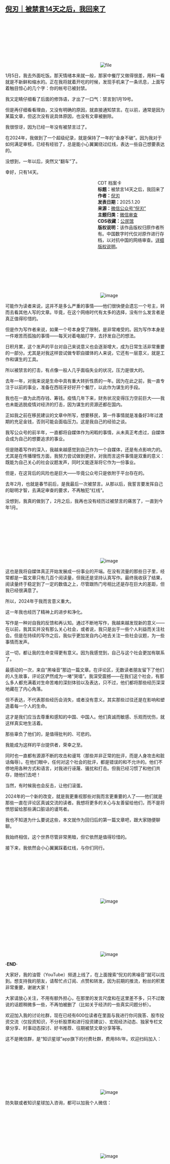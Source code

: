 <!--1737354613000-->
[倪刃｜被禁言14天之后，我回来了](https://chinadigitaltimes.net/chinese/715222.html)
------

<p><img decoding="async" src="data:image/svg+xml,%3Csvg%20xmlns='http://www.w3.org/2000/svg'%20viewBox='0%200%200%200'%3E%3C/svg%3E" alt="file" data-lazy-src="https://chinadigitaltimes.net/chinese/files/2025/01/image-1737353925139.png"><noscript><img decoding="async" src="https://chinadigitaltimes.net/chinese/files/2025/01/image-1737353925139.png" alt="file"></noscript></p><p>1月5日，我去外面吃饭。那天情绪本来就一般，那家中餐厅又做得很差，用料一看就是不新鲜和缩水的。正在我将就着开吃的时候，发现手机来了一条讯息，上面写着触目惊心的几个字：你的帐号已被封禁。</p><p>我又定睛仔细看了后面的修饰语，才出了一口气：禁言到1月19号。</p><p>但是再仔细看看理由，又没有明确的原因，就直接通知禁言。在以前，通常是因为某篇文章，但这次没有说具体原因，也没有文章被删除。</p><p>我很惊讶，因为已经一年没有被禁言过了。</p><p>在2024年，我做到了一个超级纪录，就是保持了一年的“金身不破”。因为我对于如何满足审核，已经有经验了，总是能小心翼翼绕过红线，表达一些自己想要表达的。</p><p>没想到，一年以后，突然又“翻车”了。</p><p>幸好，只有14天。</p><div style="width:42%;float:right;padding-left:20px;"><div class="su-spoiler su-spoiler-style-fancy su-spoiler-icon-chevron-circle" data-scroll-offset="0" data-anchor-in-url="no"><div class="su-spoiler-title" tabindex="0" role="button"><span class="su-spoiler-icon"></span>CDT 档案卡</div><div class="su-spoiler-content su-u-clearfix su-u-trim"><strong>标题：</strong>被禁言14天之后，我回来了<br><strong>作者：</strong><a href="https://chinadigitaltimes.net/space/倪刃" target="_blank">倪刃</a><br><strong>发表日期：</strong>2025.1.20<br><strong>来源：</strong><a href="https://web.archive.org/web/*/https://mp.weixin.qq.com/s/FKfZ-Q-CxXEFsYzSbgnWdg" target="_blank">微信公众号“倪刃”</a><br><strong>主题归类：</strong><a href="https://chinadigitaltimes.net/space/微信审查" target="_blank">微信审查</a><br><strong>CDS收藏：</strong><a href="https://chinadigitaltimes.net/space/%E5%85%AC%E6%B0%91%E9%A6%86" target="_blank" rel="noopener">公民馆</a><br><strong>版权说明：</strong>该作品版权归原作者所有。中国数字时代仅对原作进行存档，以对抗中国的网络审查。<a href="https://chinadigitaltimes.net/chinese/copyright">详细版权说明</a>。</div></div></div><p><img decoding="async" src="data:image/svg+xml,%3Csvg%20xmlns='http://www.w3.org/2000/svg'%20viewBox='0%200%200%200'%3E%3C/svg%3E" alt="image" data-lazy-src="https://chinadigitaltimes.net/chinese/files/2025/01/post-715222-678ded75408d9."><noscript><img decoding="async" src="https://chinadigitaltimes.net/chinese/files/2025/01/post-715222-678ded75408d9." alt="image"></noscript></p><p>可能作为读者来说，这并不是多么严重的事情——他们很快便会遗忘一个号主，转而去看其他人写的文章。毕竟，在这个网络时代有太多的选择，没有什么发言者是真正值得珍惜的。</p><p>但是作为写作者来说，如果一个号本身受了限制，是非常难受的。因为写作本身是一件艰苦而孤独的事情——每天对着电脑打字，去抒发自己的想法。</p><p>日积月累，这个发声的平台对自己来说意义也会逐渐增大，成为日常生活非常重要的一部分。尤其是对我这样尝试做专职自媒体的人来说，它还有一层意义，就是工作和谋生的工具。</p><p>所以被禁言的打击，有点像一般人几乎面临失业的状况，压力是很大的。</p><p>去年一年，对我来说是生命中具有重大转折性质的一年。因为在此之前，我一直专注于以前的事业，准备在西班牙好好开个餐厅，以此作为谋生的手段。</p><p>我也在一直为此而存钱、筹钱。疫情几年下来，财务状况变得压力空前巨大——我也未能逃脱疫情对经济的打击，因为谋生的资源还都在国内。</p><p>正如我之前在移民建议的文章中所写，想要移民，第一件事情就是准备好3年过渡期的充足金钱，否则可能会面临压力。这是我自己的经验之谈。</p><p>我写公众号的前半年，一直都将自媒体作为闲暇的事情，从未真正考虑过，自媒体会成为自己的想要追求的事业。</p><p>但是随着写作的深入，我越来越感觉到自己作为一个自媒体，还是有点影响力的。尤其是在传播理性方面，我努力尝试做到更好。对我而言这件事情是双重的意义：既能为自己关心的社会议题发声，同时又能逐渐将它作为一份事业。</p><p>但是，在这背后的风险也是巨大——毕竟公众号只是依附于平台存在的。</p><p>去年2月，也就是春节前后，是我最后一次被禁言。从那以后，我誓言要发挥自己的聪明才智，去满足审查的要求，不再触犯“红线”。</p><p>没想到，我真的做到了，2月之后，我再也没有经历过被禁言的痛苦了，一直到今年1月。</p><p><img decoding="async" src="data:image/svg+xml,%3Csvg%20xmlns='http://www.w3.org/2000/svg'%20viewBox='0%200%200%200'%3E%3C/svg%3E" alt="image" data-lazy-src="https://chinadigitaltimes.net/chinese/files/2025/01/post-715222-678ded754ebbf.png"><noscript><img decoding="async" src="https://chinadigitaltimes.net/chinese/files/2025/01/post-715222-678ded754ebbf.png" alt="image"></noscript></p><p>这也是我将自媒体真正开始发展成一份事业的开端。在没有流量的那些日子里，经常都是一篇文章只有几百个阅读量，但我还是坚持认真写作。最终我收获了结果，阅读量终于稳定到了一定的数值之上，尽管跟热门号相比还是存在巨大的差距，但我已经很满意了。</p><p>所以，2024年于我而言意义重大。</p><p>这一年我也经历了精神上的进步和净化。</p><p>写作是一种对自我的反馈和再认知。通过不断地写作，我越来越发现新的意义——在以前，我其实并没有那么关心社会，或者说，我只是出于一些个人利益而关注社会。但是在持续的写作之后，我似乎更加发自内心地去关注一些社会议题，为一些事情而发声。</p><p>这一切，都让我的生命变得更有意义。因为我感觉到，自己与这个社会更加有联系了。</p><p>最感动的一次，来自“黑噪音”那边一篇文章。在评论区，无数读者朋友留下了他们的人生故事，评论区俨然成为一堵“哭墙”。我深受震撼——在我们这个社会，有那么多人都充满着对生命苦难的深刻体验以及表达，只不过，他们都将那些经历深深地藏在了内心角落。</p><p>但不表达，不代表那些经历会消失，或者没有意义。其实那些过往还是在影响和塑造着每一个人的生命。</p><p>这才是我们应当去尊重和感知的中国、中国人。他们真诚而敏感、乐观而忧伤，就这样真实地生活着。</p><p>那些辜负了他们的，是值得批判的、可悲的。</p><p>我能成为这样的平台提供者，荣幸之至。</p><p>同时也一直都有源源不断的攻击和谩骂（那些并非正常的批评，而是人身攻击和脏话侮辱）。在他们眼中，任何对这个社会的批评，都是错误的和不允许的。他们不停地用各种方式和语言，对我进行诬蔑、骚扰和打击。但我已经习惯了和他们共存，随他们去吧！</p><p>当然，有时候我也会反击，让他们滚蛋。</p><p>2024年的一个新的改变，就是我更重视那些对我而言更重要的人了——他们就是那些一直在评论区真诚交流的读者。我想将更多的关心与友善留给他们，而不是将愤怒留给那些满口脏话的谩骂者。</p><p>我也不知道为什么要说这些，本文就作为回归后的第一篇文章吧，跟大家随便聊聊。</p><p>我始终相信，这个世界尽管非常黑暗，但它依然是值得珍惜的。</p><p>接下来，我依然会小心翼翼踩着红线，与你们同行。</p><p><img decoding="async" src="data:image/svg+xml,%3Csvg%20xmlns='http://www.w3.org/2000/svg'%20viewBox='0%200%200%200'%3E%3C/svg%3E" alt="image" data-lazy-src="https://chinadigitaltimes.net/chinese/files/2025/01/post-715222-678ded7555f3b."><noscript><img decoding="async" src="https://chinadigitaltimes.net/chinese/files/2025/01/post-715222-678ded7555f3b." alt="image"></noscript></p><p><img decoding="async" src="data:image/svg+xml,%3Csvg%20xmlns='http://www.w3.org/2000/svg'%20viewBox='0%200%200%200'%3E%3C/svg%3E" alt="image" data-lazy-src="https://chinadigitaltimes.net/chinese/files/2025/01/post-715222-678ded755c1f3.gif"><noscript><img decoding="async" src="https://chinadigitaltimes.net/chinese/files/2025/01/post-715222-678ded755c1f3.gif" alt="image"></noscript></p><p><strong>·END·</strong></p><p>大家好，我的油管（YouTube）频道上线了，在上面搜索“倪刃的黑噪音”就可以找到。想支持我的朋友，请帮忙点订阅、点赞和转发，因为前期的推流，粉丝的积累非常重要，谢谢大家！</p><p>大家请放心关注，不用有额外担心，在那里的发言尺度和在这里差不多，只不过敢说的话题稍微多一些，不再怕被删了（比如关于经济的一些真实问题分析）。</p><p>欢迎加入我的讨论社群，现在已经有600位读者在里面与我进行你问我答、股市投资交流（仅投资知识，不分析股票和进行投资建议）、宏观经济动态、独家专栏文章分享、时事动态探讨、好书推荐、往期被禁文章分享等等。</p><p>这不是微信群，是“知识星球”app旗下的付费社群，费用88/年。欢迎扫码加入：</p><p><img decoding="async" src="data:image/svg+xml,%3Csvg%20xmlns='http://www.w3.org/2000/svg'%20viewBox='0%200%200%200'%3E%3C/svg%3E" alt="image" data-lazy-src="https://chinadigitaltimes.net/chinese/files/2025/01/post-715222-678ded756290c."><noscript><img decoding="async" src="https://chinadigitaltimes.net/chinese/files/2025/01/post-715222-678ded756290c." alt="image"></noscript></p><p>防失联或者知识星球加入咨询，都可以加我个人微信：</p><p><img decoding="async" src="data:image/svg+xml,%3Csvg%20xmlns='http://www.w3.org/2000/svg'%20viewBox='0%200%200%200'%3E%3C/svg%3E" alt="image" data-lazy-src="https://chinadigitaltimes.net/chinese/files/2025/01/post-715222-678ded756a300."><noscript><img decoding="async" src="https://chinadigitaltimes.net/chinese/files/2025/01/post-715222-678ded756a300." alt="image"></noscript></p><div class="addtoany_share_save_container addtoany_content addtoany_content_bottom"><div class="a2a_kit a2a_kit_size_32 addtoany_list" data-a2a-url="https://chinadigitaltimes.net/chinese/715222.html" data-a2a-title="倪刃｜被禁言14天之后，我回来了"><a class="a2a_button_facebook" href="https://www.addtoany.com/add_to/facebook?linkurl=https%3A%2F%2Fchinadigitaltimes.net%2Fchinese%2F715222.html&amp;linkname=%E5%80%AA%E5%88%83%EF%BD%9C%E8%A2%AB%E7%A6%81%E8%A8%8014%E5%A4%A9%E4%B9%8B%E5%90%8E%EF%BC%8C%E6%88%91%E5%9B%9E%E6%9D%A5%E4%BA%86" title="Facebook" rel="nofollow noopener" target="_blank"></a><a class="a2a_button_twitter" href="https://www.addtoany.com/add_to/twitter?linkurl=https%3A%2F%2Fchinadigitaltimes.net%2Fchinese%2F715222.html&amp;linkname=%E5%80%AA%E5%88%83%EF%BD%9C%E8%A2%AB%E7%A6%81%E8%A8%8014%E5%A4%A9%E4%B9%8B%E5%90%8E%EF%BC%8C%E6%88%91%E5%9B%9E%E6%9D%A5%E4%BA%86" title="Twitter" rel="nofollow noopener" target="_blank"></a><a class="a2a_button_telegram" href="https://www.addtoany.com/add_to/telegram?linkurl=https%3A%2F%2Fchinadigitaltimes.net%2Fchinese%2F715222.html&amp;linkname=%E5%80%AA%E5%88%83%EF%BD%9C%E8%A2%AB%E7%A6%81%E8%A8%8014%E5%A4%A9%E4%B9%8B%E5%90%8E%EF%BC%8C%E6%88%91%E5%9B%9E%E6%9D%A5%E4%BA%86" title="Telegram" rel="nofollow noopener" target="_blank"></a><a class="a2a_button_reddit" href="https://www.addtoany.com/add_to/reddit?linkurl=https%3A%2F%2Fchinadigitaltimes.net%2Fchinese%2F715222.html&amp;linkname=%E5%80%AA%E5%88%83%EF%BD%9C%E8%A2%AB%E7%A6%81%E8%A8%8014%E5%A4%A9%E4%B9%8B%E5%90%8E%EF%BC%8C%E6%88%91%E5%9B%9E%E6%9D%A5%E4%BA%86" title="Reddit" rel="nofollow noopener" target="_blank"></a><a class="a2a_button_whatsapp" href="https://www.addtoany.com/add_to/whatsapp?linkurl=https%3A%2F%2Fchinadigitaltimes.net%2Fchinese%2F715222.html&amp;linkname=%E5%80%AA%E5%88%83%EF%BD%9C%E8%A2%AB%E7%A6%81%E8%A8%8014%E5%A4%A9%E4%B9%8B%E5%90%8E%EF%BC%8C%E6%88%91%E5%9B%9E%E6%9D%A5%E4%BA%86" title="WhatsApp" rel="nofollow noopener" target="_blank"></a><a class="a2a_button_email" href="https://www.addtoany.com/add_to/email?linkurl=https%3A%2F%2Fchinadigitaltimes.net%2Fchinese%2F715222.html&amp;linkname=%E5%80%AA%E5%88%83%EF%BD%9C%E8%A2%AB%E7%A6%81%E8%A8%8014%E5%A4%A9%E4%B9%8B%E5%90%8E%EF%BC%8C%E6%88%91%E5%9B%9E%E6%9D%A5%E4%BA%86" title="Email" rel="nofollow noopener" target="_blank"></a><a class="a2a_button_copy_link" href="https://www.addtoany.com/add_to/copy_link?linkurl=https%3A%2F%2Fchinadigitaltimes.net%2Fchinese%2F715222.html&amp;linkname=%E5%80%AA%E5%88%83%EF%BD%9C%E8%A2%AB%E7%A6%81%E8%A8%8014%E5%A4%A9%E4%B9%8B%E5%90%8E%EF%BC%8C%E6%88%91%E5%9B%9E%E6%9D%A5%E4%BA%86" title="Copy Link" rel="nofollow noopener" target="_blank"></a><a class="a2a_dd addtoany_share_save addtoany_share" href="https://www.addtoany.com/share"></a></div></div>
